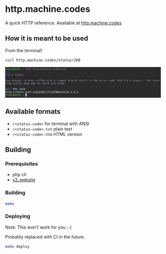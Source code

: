 # http.machine.codes

A quick HTTP reference. Available at [http.machine.codes]

## How it is meant to be used

From the terminal!

```bash
curl http.machine.codes/status/200
```

![](.github/demo.png)

## Available formats

* `/<status-code>` for terminal with ANSI
* `/<status-code>.txt` plain text
* `/<status-code>.htm` HTML version

## Building

### Prerequisites

* php cli
* [s3_website]


### Building

```bash
make
```

### Deploying

Note: This won't work for you ;-)

Probably replaced with CI in the future.

```bash
make deploy
```

[http.machine.codes]: https://http.machine.codes
[s3_website]: https://github.com/laurilehmijoki/s3_website
